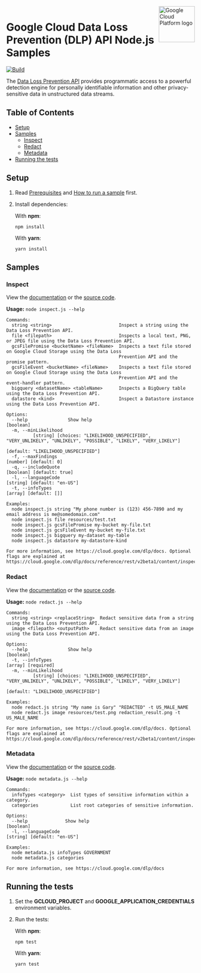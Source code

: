 <img src="https://avatars2.githubusercontent.com/u/2810941?v=3&s=96" alt="Google Cloud Platform logo" title="Google Cloud Platform" align="right" height="96" width="96"/>

# Google Cloud Data Loss Prevention (DLP) API Node.js Samples

[![Build](https://storage.googleapis.com/cloud-docs-samples-badges/GoogleCloudPlatform/nodejs-docs-samples/dlp-cli.svg)]()

The [Data Loss Prevention API](https://cloud.google.com/dlp/docs/) provides programmatic access to a powerful detection engine for personally identifiable information and other privacy-sensitive data in unstructured data streams.

## Table of Contents

* [Setup](#setup)
* [Samples](#samples)
  * [Inspect](#inspect)
  * [Redact](#redact)
  * [Metadata](#metadata)
* [Running the tests](#running-the-tests)

## Setup

1.  Read [Prerequisites][prereq] and [How to run a sample][run] first.
1.  Install dependencies:

    With **npm**:

        npm install

    With **yarn**:

        yarn install

[prereq]: ../README.md#prerequisites
[run]: ../README.md#how-to-run-a-sample

## Samples

### Inspect

View the [documentation][inspect_0_docs] or the [source code][inspect_0_code].

__Usage:__ `node inspect.js --help`

```
Commands:
  string <string>                         Inspect a string using the Data Loss Prevention API.
  file <filepath>                         Inspects a local text, PNG, or JPEG file using the Data Loss Prevention API.
  gcsFilePromise <bucketName> <fileName>  Inspects a text file stored on Google Cloud Storage using the Data Loss
                                          Prevention API and the promise pattern.
  gcsFileEvent <bucketName> <fileName>    Inspects a text file stored on Google Cloud Storage using the Data Loss
                                          Prevention API and the event-handler pattern.
  bigquery <datasetName> <tableName>      Inspects a BigQuery table using the Data Loss Prevention API.
  datastore <kind>                        Inspect a Datastore instance using the Data Loss Prevention API.

Options:
  --help               Show help                                                                               [boolean]
  -m, --minLikelihood
          [string] [choices: "LIKELIHOOD_UNSPECIFIED", "VERY_UNLIKELY", "UNLIKELY", "POSSIBLE", "LIKELY", "VERY_LIKELY"]
                                                                                     [default: "LIKELIHOOD_UNSPECIFIED"]
  -f, --maxFindings                                                                                [number] [default: 0]
  -q, --includeQuote                                                                           [boolean] [default: true]
  -l, --languageCode                                                                         [string] [default: "en-US"]
  -t, --infoTypes                                                                                  [array] [default: []]

Examples:
  node inspect.js string "My phone number is (123) 456-7890 and my email address is me@somedomain.com"
  node inspect.js file resources/test.txt
  node inspect.js gcsFilePromise my-bucket my-file.txt
  node inspect.js gcsFileEvent my-bucket my-file.txt
  node inspect.js bigquery my-dataset my-table
  node inspect.js datastore my-datastore-kind

For more information, see https://cloud.google.com/dlp/docs. Optional flags are explained at
https://cloud.google.com/dlp/docs/reference/rest/v2beta1/content/inspect#InspectConfig
```

[inspect_0_docs]: https://cloud.google.com/dlp/docs
[inspect_0_code]: inspect.js

### Redact

View the [documentation][redact_1_docs] or the [source code][redact_1_code].

__Usage:__ `node redact.js --help`

```
Commands:
  string <string> <replaceString>  Redact sensitive data from a string using the Data Loss Prevention API.
  image <filepath> <outputPath>    Redact sensitive data from an image using the Data Loss Prevention API.

Options:
  --help               Show help                                                                               [boolean]
  -t, --infoTypes                                                                                     [array] [required]
  -m, --minLikelihood
          [string] [choices: "LIKELIHOOD_UNSPECIFIED", "VERY_UNLIKELY", "UNLIKELY", "POSSIBLE", "LIKELY", "VERY_LIKELY"]
                                                                                     [default: "LIKELIHOOD_UNSPECIFIED"]

Examples:
  node redact.js string "My name is Gary" "REDACTED" -t US_MALE_NAME
  node redact.js image resources/test.png redaction_result.png -t US_MALE_NAME

For more information, see https://cloud.google.com/dlp/docs. Optional flags are explained at
https://cloud.google.com/dlp/docs/reference/rest/v2beta1/content/inspect#InspectConfig
```

[redact_1_docs]: https://cloud.google.com/dlp/docs
[redact_1_code]: redact.js

### Metadata

View the [documentation][metadata_2_docs] or the [source code][metadata_2_code].

__Usage:__ `node metadata.js --help`

```
Commands:
  infoTypes <category>  List types of sensitive information within a category.
  categories            List root categories of sensitive information.

Options:
  --help              Show help                                                                                [boolean]
  -l, --languageCode                                                                         [string] [default: "en-US"]

Examples:
  node metadata.js infoTypes GOVERNMENT
  node metadata.js categories

For more information, see https://cloud.google.com/dlp/docs
```

[metadata_2_docs]: https://cloud.google.com/dlp/docs
[metadata_2_code]: metadata.js

## Running the tests

1.  Set the **GCLOUD_PROJECT** and **GOOGLE_APPLICATION_CREDENTIALS** environment variables.

1.  Run the tests:

    With **npm**:

        npm test

    With **yarn**:

        yarn test
